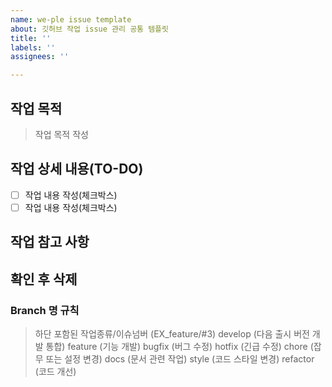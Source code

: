 ```yaml
---
name: we-ple issue template
about: 깃허브 작업 issue 관리 공통 템플릿
title: ''
labels: ''
assignees: ''

---
```


## 작업 목적
> 작업 목적 작성

## 작업 상세 내용(TO-DO)
- [ ] 작업 내용 작성(체크박스)
- [ ] 작업 내용 작성(체크박스)

## 작업 참고 사항

## 확인 후 삭제
### Branch 명 규칙
> 하단 포함된 작업종류/이슈넘버 (EX_feature/#3)
> develop (다음 출시 버전 개발 통합)
> feature (기능 개발)
> bugfix (버그 수정)
> hotfix (긴급 수정)
> chore (잡무 또는 설정 변경)
> docs (문서 관련 작업)
> style (코드 스타일 변경)
> refactor (코드 개선)
